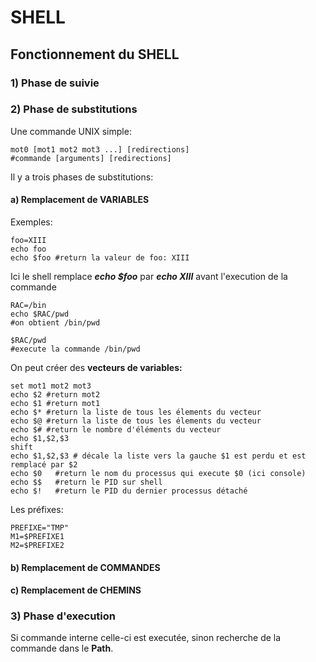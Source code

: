 # SHELL
## Fonctionnement du SHELL
### 1) Phase de suivie

### 2) Phase de substitutions
Une commande UNIX simple:

```console
mot0 [mot1 mot2 mot3 ...] [redirections]
#commande [arguments] [redirections]
```
Il y a trois phases de substitutions:

#### a) Remplacement de VARIABLES
Exemples:
```console
foo=XIII
echo foo
echo $foo #return la valeur de foo: XIII
```
Ici le shell remplace ***echo $foo*** par ***echo XIII*** avant l'execution de la commande

```console
RAC=/bin
echo $RAC/pwd
#on obtient /bin/pwd

$RAC/pwd
#execute la commande /bin/pwd
```

On peut créer des **vecteurs de variables:**

```console
set mot1 mot2 mot3
echo $2 #return mot2
echo $1 #return mot1
echo $* #return la liste de tous les élements du vecteur
echo $@ #return la liste de tous les élements du vecteur
echo $# #return le nombre d'éléments du vecteur
echo $1,$2,$3
shift
echo $1,$2,$3 # décale la liste vers la gauche $1 est perdu et est remplacé par $2
echo $0   #return le nom du processus qui execute $0 (ici console)
echo $$   #return le PID sur shell
echo $!   #return le PID du dernier processus détaché
```
Les préfixes:
```console
PREFIXE="TMP"
M1=$PREFIXE1
M2=$PREFIXE2
```

#### b) Remplacement de COMMANDES

#### c) Remplacement de CHEMINS

### 3) Phase d'execution
Si commande interne celle-ci est executée, sinon recherche de la commande dans le **Path**.
